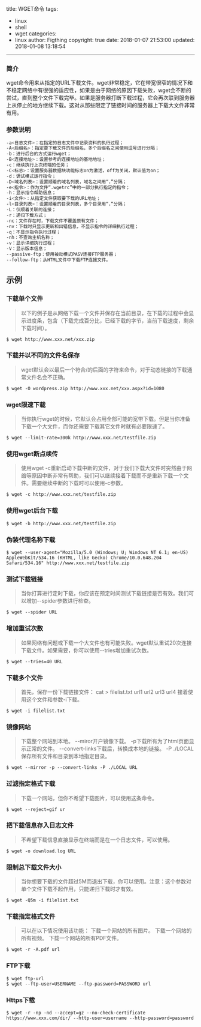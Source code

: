 title: WGET命令
tags:
  - linux
  - shell
  - wget
categories:
  - linux
author: Figthing
copyright: true
date: 2018-01-07 21:53:00
updated: 2018-01-08 13:18:54
---
### 简介

wget命令用来从指定的URL下载文件。wget非常稳定，它在带宽很窄的情况下和不稳定网络中有很强的适应性，如果是由于网络的原因下载失败，wget会不断的尝试，直到整个文件下载完毕。如果是服务器打断下载过程，它会再次联到服务器上从停止的地方继续下载。这对从那些限定了链接时间的服务器上下载大文件非常有用。


### 参数说明

``` bash
-a<日志文件>：在指定的日志文件中记录资料的执行过程；
-A<后缀名>：指定要下载文件的后缀名，多个后缀名之间使用逗号进行分隔；
-b：进行后台的方式运行wget；
-B<连接地址>：设置参考的连接地址的基地地址；
-c：继续执行上次终端的任务；
-C<标志>：设置服务器数据块功能标志on为激活，off为关闭，默认值为on；
-d：调试模式运行指令；
-D<域名列表>：设置顺着的域名列表，域名之间用“，”分隔；
-e<指令>：作为文件“.wgetrc”中的一部分执行指定的指令；
-h：显示指令帮助信息；
-i<文件>：从指定文件获取要下载的URL地址；
-l<目录列表>：设置顺着的目录列表，多个目录用“，”分隔；
-L：仅顺着关联的连接；
-r：递归下载方式；
-nc：文件存在时，下载文件不覆盖原有文件；
-nv：下载时只显示更新和出错信息，不显示指令的详细执行过程；
-q：不显示指令执行过程；
-nh：不查询主机名称；
-v：显示详细执行过程；
-V：显示版本信息；
--passive-ftp：使用被动模式PASV连接FTP服务器；
--follow-ftp：从HTML文件中下载FTP连接文件。
```

<!--more-->

## 示例

### 下载单个文件

> 以下的例子是从网络下载一个文件并保存在当前目录，在下载的过程中会显示进度条，包含（下载完成百分比，已经下载的字节，当前下载速度，剩余下载时间）。

``` shell
$ wget http://www.xxx.net/xxx.zip
```


### 下载并以不同的文件名保存

> wget默认会以最后一个符合/的后面的字符来命令，对于动态链接的下载通常文件名会不正确。

``` shell
$ wget -O wordpress.zip http://www.xxx.net/xxx.aspx?id=1080
```


### wget限速下载

> 当你执行wget的时候，它默认会占用全部可能的宽带下载。但是当你准备下载一个大文件，而你还需要下载其它文件时就有必要限速了。

``` shell
$ wget --limit-rate=300k http://www.xxx.net/testfile.zip
```


### 使用wget断点续传

> 使用wget -c重新启动下载中断的文件，对于我们下载大文件时突然由于网络等原因中断非常有帮助，我们可以继续接着下载而不是重新下载一个文件。需要继续中断的下载时可以使用-c参数。

``` shell
$ wget -c http://www.xxx.net/testfile.zip
```

### 使用wget后台下载

``` shell
$ wget -b http://www.xxx.net/testfile.zip
```


### 伪装代理名称下载

``` shell
$ wget --user-agent="Mozilla/5.0 (Windows; U; Windows NT 6.1; en-US) AppleWebKit/534.16 (KHTML, like Gecko) Chrome/10.0.648.204 Safari/534.16" http://www.xxx.net/testfile.zip
```

### 测试下载链接
> 当你打算进行定时下载，你应该在预定时间测试下载链接是否有效。我们可以增加--spider参数进行检查。

``` shell
$ wget --spider URL
```

### 增加重试次数
> 如果网络有问题或下载一个大文件也有可能失败。wget默认重试20次连接下载文件。如果需要，你可以使用--tries增加重试次数。

``` shell
$ wget --tries=40 URL
```

### 下载多个文件
> 首先，保存一份下载链接文件：
cat > filelist.txt
url1
url2
url3
url4
接着使用这个文件和参数-i下载。

``` shell
$ wget -i filelist.txt
```

### 镜像网站
> 下载整个网站到本地。
--miror开户镜像下载。
-p下载所有为了html页面显示正常的文件。
--convert-links下载后，转换成本地的链接。
-P ./LOCAL保存所有文件和目录到本地指定目录。

``` shell
$ wget --mirror -p --convert-links -P ./LOCAL URL
```

### 过滤指定格式下载
> 下载一个网站，但你不希望下载图片，可以使用这条命令。

``` shell
$ wget --reject=gif ur
```

### 把下载信息存入日志文件
> 不希望下载信息直接显示在终端而是在一个日志文件，可以使用。

``` shell
$ wget -o download.log URL
```

### 限制总下载文件大小
> 当你想要下载的文件超过5M而退出下载，你可以使用。注意：这个参数对单个文件下载不起作用，只能递归下载时才有效。

``` shell
$ wget -Q5m -i filelist.txt
```

### 下载指定格式文件
> 可以在以下情况使用该功能：
下载一个网站的所有图片。
下载一个网站的所有视频。
下载一个网站的所有PDF文件。

``` shell
$ wget -r -A.pdf url
```

### FTP下载

``` shell
$ wget ftp-url
$ wget --ftp-user=USERNAME --ftp-password=PASSWORD url
```

### Https下载

``` shell
$ wget -r -np -nd --accept=gz --no-check-certificate https://www.xxx.com/dir/ --http-user=username --http-password=password
```